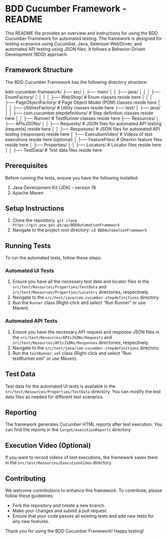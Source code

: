 # BDD Cucumber Framework - README

This README file provides an overview and instructions for using the BDD Cucumber Framework for automated testing. The framework is designed for testing scenarios using Cucumber, Java, Selenium WebDriver, and automated API testing using JSON files. It follows a Behavior-Driven Development (BDD) approach.

## Framework Structure

The BDD Cucumber Framework has the following directory structure:


bdd-cucumber-framework/
├── src/
│   ├── main/
│   │   ├── java/
│   │   │   ├── EnumFactory/
│   │   │   │   ├── WebShop/             # Enum classes reside here
│   │   │   ├── PageObjectFactory/       # Page Object Model (POM) classes reside here
│   │   │   ├── UtilitiesFactory/        # Utility classes reside here
├── test/
│   ├── java/
│   │   ├── com.cucumber.stepdefinitions/  # Step definition classes reside here
│   │   ├── Runner/                  # TestRunner classes reside here
├── Resources/
│   ├── APIsJSONs/
│   │   ├── Requests/                # JSON files for automated API testing (requests) reside here
│   │   ├── Responses/               # JSON files for automated API testing (responses) reside here
│   ├── ExecutionVideo/             # Videos of test executions reside here (optional)
│   ├── FeatureFiles/               # Gherkin feature files reside here
│   ├── Properties/
│   │   ├── Locators/                # Locator files reside here
│   │   ├── TestData/                # Test data files reside here



## Prerequisites

Before running the tests, ensure you have the following installed:

1. Java Development Kit (JDK) - version 18
2. Apache Maven

## Setup Instructions

1. Clone the repository: `git clone https://git.psw.gov.pk/qa/BDDAutomationFramework`
2. Navigate to the project root directory: `cd BDDAutomationFramework`

## Running Tests

To run the automated tests, follow these steps:

### Automated UI Tests

1. Ensure you have all the necessary test data and locator files in the `src/test/Resources/Properties/TestData` and `src/test/Resources/Properties/Locators` directories, respectively.
2. Navigate to the `src/test/java/com.cucumber.stepdefinitions` directory.
3. Run the `Runner` class (Right-click and select "Run Runner" or use Maven).

### Automated API Tests

1. Ensure you have the necessary API request and response JSON files in the `src/test/Resources/APIsJSONs/Requests` and `src/test/Resources/APIsJSONs/Responses` directories, respectively.
2. Navigate to the `src/test/java/com.cucumber.stepdefinitions` directory.
3. Run the `testRunner.xml` class (Right-click and select "Run testRunner.xml" or use Maven).

## Test Data

Test data for the automated UI tests is available in the `src/test/Resources/Properties/TestData` directory. You can modify the test data files as needed for different test scenarios.

## Reporting

The framework generates Cucumber HTML reports after test execution. You can find the reports in the `target/executionReports` directory.

## Execution Video (Optional)

If you want to record videos of test executions, the framework saves them in the `src/test/Resources/ExecutionVideo` directory.

## Contributing

We welcome contributions to enhance this framework. To contribute, please follow these guidelines:

- Fork the repository and create a new branch.
- Make your changes and submit a pull request.
- Ensure that your code passes all existing tests and add new tests for any new features.

Thank you for using the BDD Cucumber Framework! Happy testing!

